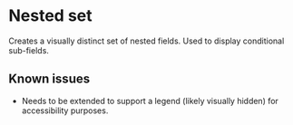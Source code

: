 # Nested set

Creates a visually distinct set of nested fields. Used to display conditional sub-fields.

## Known issues

- Needs to be extended to support a legend (likely visually hidden) for accessibility purposes.
